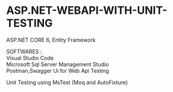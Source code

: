 # ASP.NET-WEBAPI-WITH-UNIT-TESTING

ASP.NET CORE 6, Entity Framework

SOFTWARES :                                                                                                                                                              
Visual Studio Code                                                                                                                                                       
Microsoft Sql Server Management Studio                                                                                                                                  
Postman,Swagger Ui for Web Api Testing                                                                                                                                   


Unit Testing using MsTest (Moq and AutoFixture)

